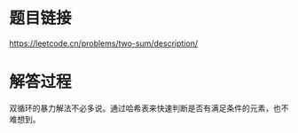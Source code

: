 # 题目链接
https://leetcode.cn/problems/two-sum/description/

# 解答过程
双循环的暴力解法不必多说。通过哈希表来快速判断是否有满足条件的元素，也不难想到。